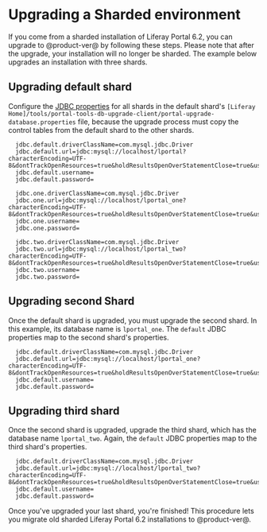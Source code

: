 # Upgrading a Sharded environment [](id=upgrading-sharded-environment)

If you come from a sharded installation of Liferay Portal 6.2, you can upgrade to
@product-ver@ by following these steps. Please note that after the upgrade, your
installation will no longer be sharded. The example below upgrades an
installation with three shards. 

## Upgrading default shard [](id=upgrading-default-shard)

Configure the
[JDBC properties](/discover/deployment/-/knowledge_base/7-1/running-the-upgrade#configuring-portal-upgrade-database-properties)
for all shards in the default shard's `[Liferay
Home]/tools/portal-tools-db-upgrade-client/portal-upgrade-database.properties`
file, because the upgrade process must copy the control tables from the default
shard to the other shards.

      jdbc.default.driverClassName=com.mysql.jdbc.Driver
      jdbc.default.url=jdbc:mysql://localhost/lportal?characterEncoding=UTF-8&dontTrackOpenResources=true&holdResultsOpenOverStatementClose=true&useFastDateParsing=false&useUnicode=true
      jdbc.default.username=
      jdbc.default.password=

      jdbc.one.driverClassName=com.mysql.jdbc.Driver
      jdbc.one.url=jdbc:mysql://localhost/lportal_one?characterEncoding=UTF-8&dontTrackOpenResources=true&holdResultsOpenOverStatementClose=true&useFastDateParsing=false&useUnicode=true
      jdbc.one.username=
      jdbc.one.password=

      jdbc.two.driverClassName=com.mysql.jdbc.Driver
      jdbc.two.url=jdbc:mysql://localhost/lportal_two?characterEncoding=UTF-8&dontTrackOpenResources=true&holdResultsOpenOverStatementClose=true&useFastDateParsing=false&useUnicode=true
      jdbc.two.username=
      jdbc.two.password=

## Upgrading second Shard [](id=upgrading-second-shard)

Once the default shard is upgraded, you must upgrade the second shard. In this
example, its database name is `lportal_one`. The `default` JDBC properties
map to the second shard's properties.

      jdbc.default.driverClassName=com.mysql.jdbc.Driver
      jdbc.default.url=jdbc:mysql://localhost/lportal_one?characterEncoding=UTF-8&dontTrackOpenResources=true&holdResultsOpenOverStatementClose=true&useFastDateParsing=false&useUnicode=true
      jdbc.default.username=
      jdbc.default.password=

## Upgrading third shard [](id=upgrading-third-shard)

Once the second shard is upgraded, upgrade the third shard, which has the
database name `lportal_two`. Again, the `default` JDBC properties map to the
third shard's properties.

      jdbc.default.driverClassName=com.mysql.jdbc.Driver
      jdbc.default.url=jdbc:mysql://localhost/lportal_two?characterEncoding=UTF-8&dontTrackOpenResources=true&holdResultsOpenOverStatementClose=true&useFastDateParsing=false&useUnicode=true
      jdbc.default.username=
      jdbc.default.password=

Once you've upgraded your last shard, you're finished! This procedure lets you
migrate old sharded Liferay Portal 6.2 installations to @product-ver@. 
